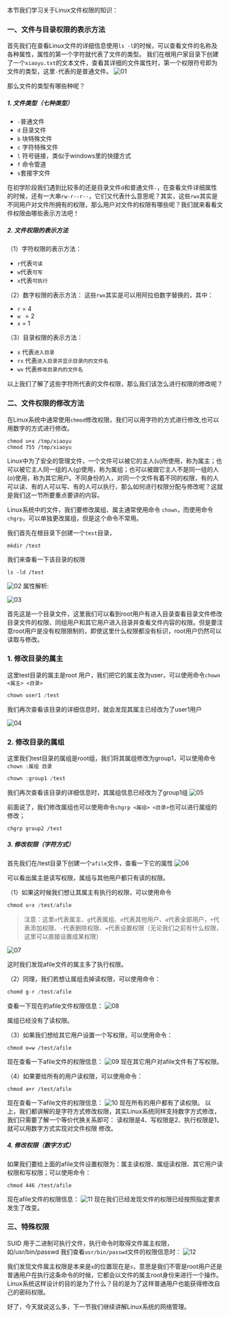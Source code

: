 本节我们学习关于Linux文件权限的知识：
### 一、文件与目录权限的表示方法
首先我们在查看Linux文件的详细信息使用`ls -l`的时候，可以查看文件的名称及各种属性，属性的第一个字符就代表了文件的类型。
我们在根用户家目录下创建了一个`xiaoyu.txt`的文本文件，查看其详细的文件属性时，第一个权限符号即为文件的类型，这里`-`代表的是普通文件。
![01](localpicbed/07_文件与目录的权限.assets/01.png)

那么文件的类型有哪些种呢？

##### 1. 文件类型（七种类型）
* `-`普通文件
* `d` 目录文件
* `b` 块特殊文件
* `c` 字符特殊文件
* `l` 符号链接，类似于windows里的快捷方式
* `f` 命令管道
* `s`套接字文件

在初学阶段我们遇到比较多的还是目录文件`d`和普通文件`-`，在查看文件详细属性的时候，还有一大串`rw-r--r--`，它们又代表什么意思呢？其实，这些`rwx`其实是不同用户对文件所拥有的权限，那么用户对文件的权限有哪些呢？我们就来看看文件权限由哪些表示方法吧！

##### 2. 文件权限的表示方法

（1）字符权限的表示方法：
* `r`代表`可读`
* `w`代表`可写`
* `x`代表`可执行`

（2）数字权限的表示方法：
这些`rwx`其实是可以用阿拉伯数字替换的，其中：
* `r` = 4
* `w ` = 2
* `x` = 1

（3）目录权限的表示方法：
* `x` 代表`进入目录`
* `rx` 代表`进入目录并显示目录内的文件名`
* `wx` 代表`修改目录内的文件名`

以上我们了解了这些字符所代表的文件权限，那么我们该怎么进行权限的修改呢？

### 二、文件权限的修改方法

在Linux系统中通常使用`chmod`修改权限，我们可以用字符的方式进行修改,也可以用数字的方式进行修改。
```
chmod u+x /tmp/xiaoyu
chmod 755 /tmp/xiaoyu
```
Linux中为了安全的管理文件，一个文件可以被它的主人(u)所使用，称为属主；也可以被它主人同一组的人(g)使用，称为属组；也可以被跟它主人不是同一组的人(o)使用，称为其它用户。不同身份的人，对同一个文件有着不同的权限，有的人可以读、有的人可以写、有的人可以执行，那么如何进行权限分配与修改呢？这就是我们这一节所要重点要讲的内容。

Linux系统中的文件，我们要修改属组、属主通常使用命令
`chown`，而使用命令`chgrp`，可以单独更改属组，但是这个命令不常用。

我们首先在根目录下创建一个`test`目录，
```
mkdir /test
```
我们来查看一下该目录的权限
```
ls -ld /test
```
![02](localpicbed/07_文件与目录的权限.assets/02.png)
属性解析:

![03](localpicbed/07_文件与目录的权限.assets/03.png)


首先这是一个目录文件，这里我们可以看到root用户有进入目录查看目录文件修改目录文件的权限、同组用户和其它用户进入目录并查看文件内容的权限。但是要注意root用户是没有权限限制的，即使这里什么权限都没有标识，root用户仍然可以读取与修改。

### 1. 修改目录的属主
这里test目录的属主是root 用户，我们把它的属主改为user，可以使用命令`chown <属主> <目录>`
```cpp
chown user1 /test
```
我们再次查看该目录的详细信息时，就会发现其属主已经改为了user1用户

![04](localpicbed/07_文件与目录的权限.assets/04.png)

### 2. 修改目录的属组
这里我们test目录的属组是root组，我们将其属组修改为group1，可以使用命令`chown :属组 目录`
```cpp
chown :group1 /test
```

我们再次查看该目录的详细信息时，其属组信息已经改为了group1组
![05](localpicbed/07_文件与目录的权限.assets/05.png)

前面说了，我们修改属组也可以使用命令`chgrp <属组> <目录>`也可以进行属组的修改；
```
chgrp group2 /test
```

##### 3. 修改权限（字符方式）

首先我们在/test目录下创建一个`afile`文件，查看一下它的属性
![06](localpicbed/07_文件与目录的权限.assets/06.png)

可以看出属主是读写权限，属组与其他用户都只有读的权限。

（1）如果这时候我们想让其属主有执行的权限，可以使用命令
```cpp
chmod u+x /test/afile
```
> 注意：这里`u`代表属主、`g`代表属组、`o`代表其他用户、`a`代表全部用户，`+`代表添加权限、`-`代表删除权限、`=`代表设置权限（无论我们之前有什么权限，这里可以直接设置成某权限）

![07](localpicbed/07_文件与目录的权限.assets/07.png)

这时我们发现afile文件的属主多了执行权限。


（2）同理，我们若想让属组去掉读权限，可以使用命令：
```cpp
chomd g-r /test/afile
```
查看一下现在的afile文件权限信息：
![08](localpicbed/07_文件与目录的权限.assets/08.png)

属组已经没有了读权限。

（3）如果我们想给其它用户设置一个写权限，可以使用命令：
```
chmod o=w /test/afile
```
现在查看一下afile文件的权限信息：
![09](localpicbed/07_文件与目录的权限.assets/09.png)
现在其它用户对afile文件有了写权限。

（4）如果要给所有的用户读权限，可以使用命令：
```
chmod a+r /test/afile
```
现在查看一下afile文件的权限信息：
![10](localpicbed/07_文件与目录的权限.assets/10.png)
现在所有的用户都有了读权限。
以上，我们都讲解的是字符方式修改权限，其实Linux系统同样支持数字方式修改，我们只需要了解一个等价代换关系即可：
读权限是4、写权限是2、执行权限是1，就可以用数字方式实现对文件权限 修改。

##### 4. 修改权限（数字方式）
如果我们要给上面的afile文件设置权限为：属主读权限、属组读权限、其它用户读权限和写权限；可以使用命令：
```
chmod 446 /test/afile
```
现在afile文件的权限信息：
![11](localpicbed/07_文件与目录的权限.assets/11.png)
现在我们已经发现文件的权限已经按照指定要求发生了改变。

### 三、特殊权限
SUID 用于二进制可执行文件，执行命令时取得文件属主权限，如/usr/bin/passwd
我们查看`usr/bin/passwd`文件的权限信息时：
![12](localpicbed/07_文件与目录的权限.assets/12.png)

我们发现文件属主权限是本来是`x`的位置现在是`s`，意思是我们不管是root用户还是普通用户在执行这条命令的时候，它都会以文件的属主root身份来进行一个操作。
Linux系统这样设计的目的是为了什么？目的是为了这样普通用户也能获得修改自己的密码权限。

好了，今天就说这么多，下一节我们继续讲解Linux系统的网络管理。